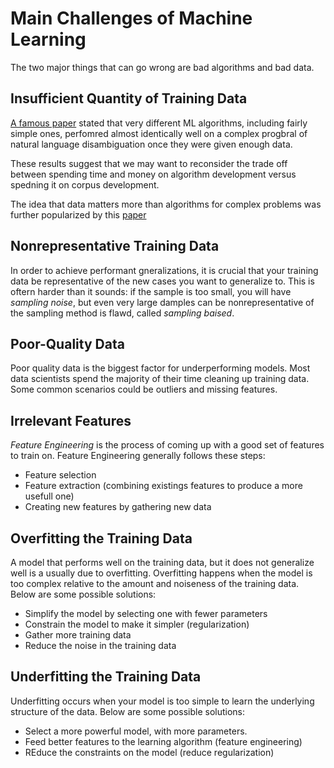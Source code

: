 # Main Challenges of Machine Learning
The two major things that can go wrong are bad algorithms and bad data.

## Insufficient Quantity of Training Data
[A famous paper](https://homl.info/6) stated that very different ML algorithms, including fairly simple ones, perfomred almost identically well on a complex progbral of natural language disambiguation once they were given enough data.

These results suggest that we may want to reconsider the trade off between spending time and money on algorithm development versus spedning it on corpus development.

The idea that data matters more than algorithms for complex problems was further popularized by this [paper](https://homl.info/7)

## Nonrepresentative Training Data
In order to achieve performant gneralizations, it is crucial that your training data be representative of the new cases you want to generalize to. This is oftern harder than it sounds: if the sample is too small, you will have *sampling noise*, but even very large damples can be nonrepresentative of the sampling method is flawd, called *sampling baised*.

## Poor-Quality Data 
Poor quality data is the biggest factor for underperforming models. Most data scientists spend the majority of their time cleaning up training data. Some common scenarios could be outliers and missing features.

## Irrelevant Features
*Feature Engineering* is the process of coming up with a good set of features to train on. Feature Engineering generally follows these steps:
* Feature selection
* Feature extraction (combining existings features to produce a more usefull one)
* Creating new features by gathering new data

## Overfitting the Training Data
A model that performs well on the training data, but it does not generalize well is a usually due to overfitting. Overfitting happens when the model is too complex relative to the amount and noiseness of the training data. Below are some possible solutions:
* Simplify the model by selecting one with fewer parameters
* Constrain the model to make it simpler (regularization)
* Gather more training data
* Reduce the noise in the training data

## Underfitting the Training Data
Underfitting occurs when your model is too simple to learn the underlying structure of the data. Below are some possible solutions:
* Select a more powerful model, with more parameters.
* Feed better features to the learning algorithm (feature engineering)
* REduce the constraints on the model (reduce regularization)


